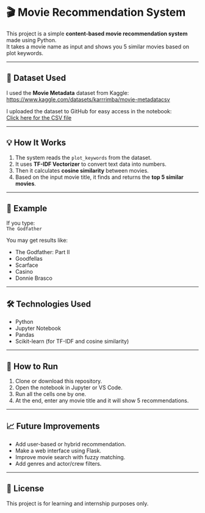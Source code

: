 # 🎬 Movie Recommendation System

This project is a simple **content-based movie recommendation system** made using Python.  
It takes a movie name as input and shows you 5 similar movies based on plot keywords.

---

## 📁 Dataset Used

I used the **Movie Metadata** dataset from Kaggle:  
https://www.kaggle.com/datasets/karrrimba/movie-metadatacsv

I uploaded the dataset to GitHub for easy access in the notebook:  
[Click here for the CSV file](https://github.com/siddquy2004/Movie_Recommendation_System_AICTE/blob/main/movie_metadata.csv)

---

## 💡 How It Works

1. The system reads the `plot_keywords` from the dataset.
2. It uses **TF-IDF Vectorizer** to convert text data into numbers.
3. Then it calculates **cosine similarity** between movies.
4. Based on the input movie title, it finds and returns the **top 5 similar movies**.

---

## 🧪 Example

If you type:  
`The Godfather`

You may get results like:  
- The Godfather: Part II  
- Goodfellas  
- Scarface  
- Casino  
- Donnie Brasco

---

## 🛠️ Technologies Used

- Python  
- Jupyter Notebook  
- Pandas  
- Scikit-learn (for TF-IDF and cosine similarity)

---

## 📌 How to Run

1. Clone or download this repository.
2. Open the notebook in Jupyter or VS Code.
3. Run all the cells one by one.
4. At the end, enter any movie title and it will show 5 recommendations.

---

## 📈 Future Improvements

- Add user-based or hybrid recommendation.
- Make a web interface using Flask.
- Improve movie search with fuzzy matching.
- Add genres and actor/crew filters.

---

## 📎 License

This project is for learning and internship purposes only.
